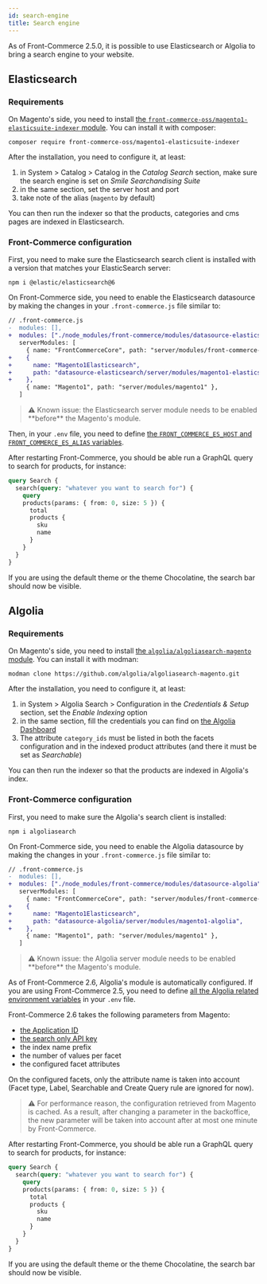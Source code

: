 ```yaml
---
id: search-engine
title: Search engine
---
```


As of Front-Commerce 2.5.0, it is possible to use Elasticsearch or Algolia to
bring a search engine to your website.

## Elasticsearch

### Requirements

On Magento's side, you need to install [the
`front-commerce-oss/magento1-elasticsuite-indexer`
module](https://github.com/front-commerce/magento1-elasticsuite-indexer#magento-1-elasticsearch-indexer-).
You can install it with composer:

```
composer require front-commerce-oss/magento1-elasticsuite-indexer
```

After the installation, you need to configure it, at least:

1. in System > Catalog > Catalog in the _Catalog Search_ section, make sure the
   search engine is set on _Smile Searchandising Suite_
1. in the same section, set the server host and port
1. take note of the alias (`magento` by default)

You can then run the indexer so that the products, categories and cms pages are
indexed in Elasticsearch.

### Front-Commerce configuration

First, you need to make sure the Elasticsearch search client is installed with a version that matches your ElasticSearch server:

```
npm i @elastic/elasticsearch@6
```

On Front-Commerce side, you need to enable the Elasticsearch datasource by
making the changes in your `.front-commerce.js` file similar to:

```diff
// .front-commerce.js
-  modules: [],
+  modules: ["./node_modules/front-commerce/modules/datasource-elasticsearch"],
   serverModules: [
     { name: "FrontCommerceCore", path: "server/modules/front-commerce-core" },
+    {
+      name: "Magento1Elasticsearch",
+      path: "datasource-elasticsearch/server/modules/magento1-elasticsearch",
+    },
     { name: "Magento1", path: "server/modules/magento1" },
   ]
```

<blockquote class="warning">
⚠️ Known issue: the Elasticsearch server module needs to be enabled **before** the Magento's module.
</blockquote>

Then, in your `.env` file, you need to define [the `FRONT_COMMERCE_ES_HOST` and
`FRONT_COMMERCE_ES_ALIAS` variables](/docs/reference/environment-variables.html#Elasticsearch).

After restarting Front-Commerce, you should be able run a GraphQL query to
search for products, for instance:

```graphql
query Search {
  search(query: "whatever you want to search for") {
    query
    products(params: { from: 0, size: 5 }) {
      total
      products {
        sku
        name
      }
    }
  }
}
```

If you are using the default theme or the theme Chocolatine, the search bar
should now be visible.

## Algolia

### Requirements

On Magento's side, you need to install [the `algolia/algoliasearch-magento`
module](https://github.com/algolia/algoliasearch-magento). You can install it
with modman:

```
modman clone https://github.com/algolia/algoliasearch-magento.git
```

After the installation, you need to configure it, at least:

1. in System > Algolia Search > Configuration in the _Credentials & Setup_
   section, set the _Enable Indexing_ option
1. in the same section, fill the credentials you can find on [the Algolia
   Dashboard](https://www.algolia.com/dashboard/api-keys)
1. The attribute `category_ids` must be listed in both the facets configuration and in the indexed product attributes (and there it must be set as _Searchable_)


You can then run the indexer so that the products are indexed in Algolia's
index.

### Front-Commerce configuration

First, you need to make sure the Algolia's search client is installed:

```
npm i algoliasearch
```

On Front-Commerce side, you need to enable the Algolia datasource by
making the changes in your `.front-commerce.js` file similar to:

```diff
// .front-commerce.js
-  modules: [],
+  modules: ["./node_modules/front-commerce/modules/datasource-algolia"],
   serverModules: [
     { name: "FrontCommerceCore", path: "server/modules/front-commerce-core" },
+    {
+      name: "Magento1Elasticsearch",
+      path: "datasource-algolia/server/modules/magento1-algolia",
+    },
     { name: "Magento1", path: "server/modules/magento1" },
   ]
```

<blockquote class="warning">
⚠️ Known issue: the Algolia server module needs to be enabled **before** the Magento's module.
</blockquote>

As of Front-Commerce 2.6, Algolia's module is automatically configured. If you
are using Front-Commerce 2.5, you need to define [all the Algolia related
environment variables](/docs/reference/environment-variables.html#Algolia) in
your `.env` file.

Front-Commerce 2.6 takes the following parameters from Magento:

* [the Application ID](https://www.algolia.com/doc/guides/sending-and-managing-data/send-and-update-your-data/how-to/importing-with-the-api/#application-id)
* [the search only API key](https://www.algolia.com/doc/guides/security/api-keys/#search-only-api-key)
* the index name prefix
* the number of values per facet
* the configured facet attributes

On the configured facets, only the attribute name is taken into account (Facet type, Label, Searchable and Create Query rule are ignored for now).

<blockquote class="warning">
⚠️ For performance reason, the configuration retrieved from Magento is cached. As
a result, after changing a parameter in the backoffice, the new parameter will
be taken into account after at most one minute by Front-Commerce.
</blockquote>

After restarting Front-Commerce, you should be able run a GraphQL query to
search for products, for instance:

```graphql
query Search {
  search(query: "whatever you want to search for") {
    query
    products(params: { from: 0, size: 5 }) {
      total
      products {
        sku
        name
      }
    }
  }
}
```

If you are using the default theme or the theme Chocolatine, the search bar
should now be visible.
